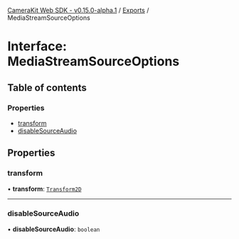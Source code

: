 [CameraKit Web SDK - v0.15.0-alpha.1](../README.md) / [Exports](../modules.md) / MediaStreamSourceOptions

# Interface: MediaStreamSourceOptions

## Table of contents

### Properties

- [transform](MediaStreamSourceOptions.md#transform)
- [disableSourceAudio](MediaStreamSourceOptions.md#disablesourceaudio)

## Properties

### transform

• **transform**: [`Transform2D`](../classes/Transform2D.md)

___

### disableSourceAudio

• **disableSourceAudio**: `boolean`

